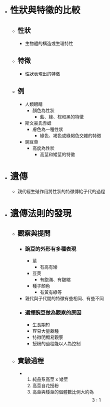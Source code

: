 - # 性狀與特徵的比較
	- ## 性狀
		- 生物體的構造或生理特性
	- ## 特徵
		- 性狀表現出的特徵
	- ## 例
		- 人類眼睛
			- 顏色為性狀
				- 藍、綠、棕和黑的特徵
		- 斯文豪氏赤蛙
			- 膚色為一種性狀
				- 綠色、褐色或綠褐色交雜的特徵
		- 豌豆莖
			- 高度為性狀
				- 高莖和矮莖的特徵
- # 遺傳
	- 親代經生殖作用將性狀的特徵傳給子代的過程
- # 遺傳法則的發現
	- ## 觀察與提問
		- ### 豌豆的外形有多種表現
			- 莖
				- 有高有矮
			- 豆莢
				- 有飽滿、有皺縮
			- 種子顏色
				- 有黃有綠等
		- 親代與子代間的特徵有些相同、有些不同
		- ### 選擇豌豆做為觀察的原因
			- 生長期短
			- 容易大量栽種
			- 特徵明顯易觀察
			- 授粉的過程能以人為控制
	- ## 實驗過程
		- 1. 純品系高莖 x 矮莖
		  2. 高莖自花授粉
		  3. 高莖與矮莖的個體數比例大約為 
		  $$ 3:1 $$